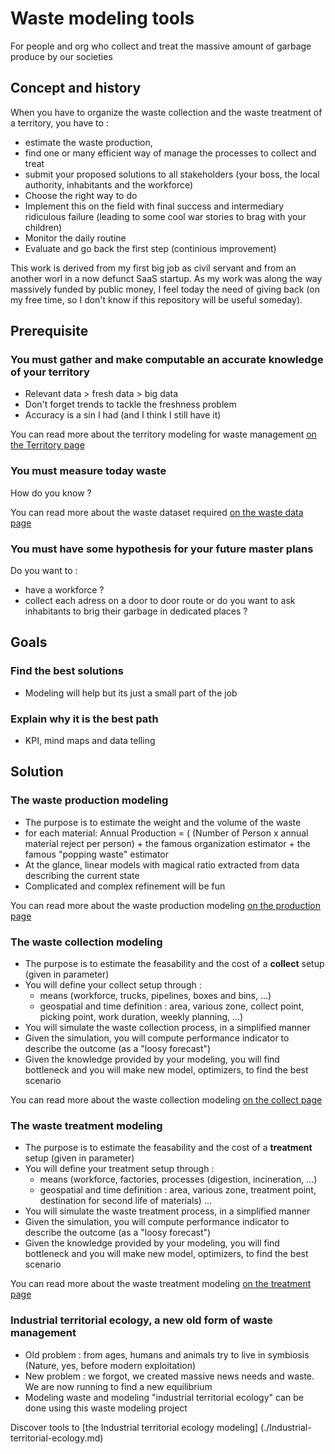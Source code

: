 # Waste modeling tools
For people and org who collect and treat the massive amount of garbage produce by our societies

## Concept and history
When you have to organize the waste collection and the waste treatment of a territory, you have to :
* estimate the waste production,
* find one or many efficient way of manage the processes to collect and treat
* submit your proposed solutions to all stakeholders (your boss, the local authority, inhabitants and the workforce)
* Choose the right way to do
* Implement this on the field with final success and intermediary ridiculous failure (leading to some cool war stories to brag with your children)
* Monitor the daily routine
* Evaluate and go back the first step (continious improvement)

This work is derived from my first big job as civil servant and from an another worl in a now defunct SaaS startup.
As my work was along the way massively funded by public money, I feel today the need of giving back (on my free time, so I don't know if this repository will be useful someday).

## Prerequisite
### You must gather and make computable an accurate knowledge of your territory
* Relevant data > fresh data > big data 
* Don't forget trends to tackle the freshness problem
* Accuracy is a sin I had (and I think I still have it)

You can read more about the territory modeling for waste management [on the Territory page](./territory.md)

### You must measure today waste
How do you know ?

You can read more about the waste dataset required [on the waste data page](./waste_data.md)

### You must have some hypothesis for your future master plans
Do you want to :
* have a workforce ?
* collect each adress on a door to door route or do you want to ask inhabitants to brig their garbage in dedicated places ?

## Goals
### Find the best solutions
* Modeling will help but its just a small part of the job

### Explain why it is the best path
* KPI, mind maps and data telling

## Solution
### The waste production modeling
* The purpose is to estimate the weight and the volume of the waste
* for each material: Annual Production = ( (Number of Person x annual material reject per person) + the famous organization estimator + the famous "popping waste" estimator
* At the glance, linear models with magical ratio extracted from data describing the current state
* Complicated and complex refinement will be fun

You can read more about the waste production modeling [on the production page](./production.md)

### The waste collection modeling
* The purpose is to estimate the feasability and the cost of a **collect** setup (given in parameter) 
* You will define your collect setup through :
  * means (workforce, trucks, pipelines, boxes and bins, ...)
  * geospatial and time definition : area, various zone, collect point, picking point, work duration, weekly planning, ...)
* You will simulate the waste collection process, in a simplified manner
* Given the simulation, you will compute performance indicator to describe the outcome (as a "loosy forecast")
* Given the knowledge provided by your modeling, you will find bottleneck and you will make new model, optimizers, to find the best scenario

You can read more about the waste collection modeling [on the collect page](./collect.md)

### The waste treatment modeling
* The purpose is to estimate the feasability and the cost of a **treatment** setup (given in parameter) 
* You will define your treatment setup through :
  * means (workforce, factories, processes (digestion, incineration, ...)
  * geospatial and time definition : area, various zone, treatment point, destination for second life of materials) ...
* You will simulate the waste treatment process, in a simplified manner
* Given the simulation, you will compute performance indicator to describe the outcome (as a "loosy forecast")
* Given the knowledge provided by your modeling, you will find bottleneck and you will make new model, optimizers, to find the best scenario

You can read more about the waste treatment modeling [on the treatment page](./treatment.md)

### Industrial territorial ecology, a new old form of waste management 
* Old problem : from ages, humans and animals try to live in symbiosis (Nature, yes, before modern exploitation)
* New problem : we forgot, we created massive news needs and waste. We are now running to find a new equilibrium
* Modeling waste and modeling "industrial territorial ecology" can be done using this waste modeling project

Discover tools to [the Industrial territorial ecology modeling] (./Industrial-territorial-ecology.md)
